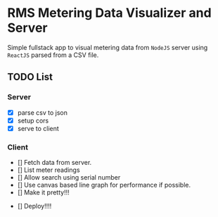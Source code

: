 # RMS Metering Data Visualizer and Server

Simple fullstack app to visual metering data from `NodeJS` server using `ReactJS` parsed from a CSV file.

## TODO List

### Server

- [x] parse csv to json
- [x] setup cors
- [x] serve to client

### Client

- [] Fetch data from server.
- [] List meter readings
- [] Allow search using serial number
- [] Use canvas based line graph for performance if possible.
- [] Make it pretty!!!

* [] Deploy!!!!
